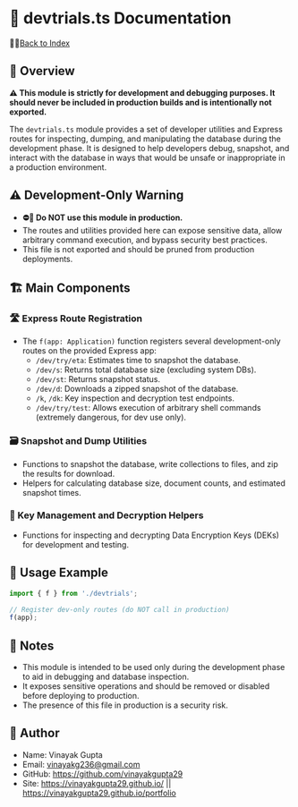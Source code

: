 # 🚧 devtrials.ts Documentation

📑🔙[Back to Index](./index.md)

## 📝 Overview

**⚠️ This module is strictly for development and debugging purposes. It should never be included in production builds and is intentionally not exported.**

The `devtrials.ts` module provides a set of developer utilities and Express routes for inspecting, dumping, and manipulating the database during the development phase. It is designed to help developers debug, snapshot, and interact with the database in ways that would be unsafe or inappropriate in a production environment.

## ⚠️ Development-Only Warning

- **⛔️🚫 Do NOT use this module in production.**
- The routes and utilities provided here can expose sensitive data, allow arbitrary command execution, and bypass security best practices.
- This file is not exported and should be pruned from production deployments.

## 🏗️ Main Components

### 🛣️ Express Route Registration

- The `f(app: Application)` function registers several development-only routes on the provided Express app:
  - `/dev/try/eta`: Estimates time to snapshot the database.
  - `/dev/s`: Returns total database size (excluding system DBs).
  - `/dev/st`: Returns snapshot status.
  - `/dev/d`: Downloads a zipped snapshot of the database.
  - `/k`, `/dk`: Key inspection and decryption test endpoints.
  - `/dev/try/test`: Allows execution of arbitrary shell commands (extremely dangerous, for dev use only).

### 🗃️ Snapshot and Dump Utilities

- Functions to snapshot the database, write collections to files, and zip the results for download.
- Helpers for calculating database size, document counts, and estimated snapshot times.

### 🔑 Key Management and Decryption Helpers

- Functions for inspecting and decrypting Data Encryption Keys (DEKs) for development and testing.

## 🚀 Usage Example

```typescript
import { f } from './devtrials';

// Register dev-only routes (do NOT call in production)
f(app);
```

## 📝 Notes

- This module is intended to be used only during the development phase to aid in debugging and database inspection.
- It exposes sensitive operations and should be removed or disabled before deploying to production.
- The presence of this file in production is a security risk.

## 👤 Author

- Name: Vinayak Gupta
- Email: <vinayakg236@gmail.com>
- GitHub: <https://github.com/vinayakgupta29>
- Site: <https://vinayakgupta29.github.io/>   ||   <https://vinayakgupta29.github.io/portfolio>
